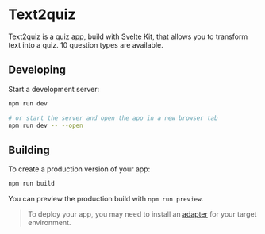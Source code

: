# Text2quiz

Text2quiz is a quiz app, build with [Svelte Kit](https://kit.svelte.dev/), that allows you to transform text into a quiz. 10 question types are available.


## Developing

Start a development server:

```bash
npm run dev

# or start the server and open the app in a new browser tab
npm run dev -- --open
```

## Building

To create a production version of your app:

```bash
npm run build
```

You can preview the production build with `npm run preview`.

> To deploy your app, you may need to install an [adapter](https://kit.svelte.dev/docs/adapters) for your target environment.
